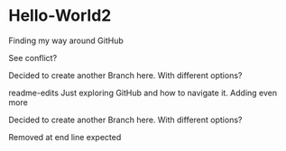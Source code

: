# Hello-World2
Finding my way around GitHub


See conflict?

Decided to create another Branch here.
With different options?


readme-edits
Just exploring GitHub and how to navigate it.
Adding even more

Decided to create another Branch here.
With different options?

Removed at end line expected

